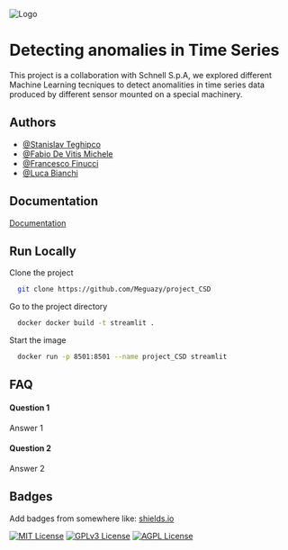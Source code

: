 
![Logo](https://www.schnell.it/footer/01_Schnell.png)


# Detecting anomalies in Time Series

This project is a collaboration with Schnell S.p.A, we explored different Machine Learning tecniques to detect anomalities in time series data produced by different sensor mounted on a special machinery. 


## Authors

- [@Stanislav Teghipco](https://github.com/Staffilon)
- [@Fabio De Vitis Michele](https://github.com/FabioDevIsTyping)
- [@Francesco Finucci](https://github.com/Meguazy)
- [@Luca Bianchi](https://github.com/BianchiLuca28)

## Documentation

[Documentation](https://linktodocumentation)


## Run Locally

Clone the project

```bash
  git clone https://github.com/Meguazy/project_CSD
```

Go to the project directory

```bash
  docker docker build -t streamlit .
```

Start the image

```bash
  docker run -p 8501:8501 --name project_CSD streamlit
```


## FAQ

#### Question 1

Answer 1

#### Question 2

Answer 2


## Badges

Add badges from somewhere like: [shields.io](https://shields.io/)

[![MIT License](https://img.shields.io/badge/License-MIT-green.svg)](https://choosealicense.com/licenses/mit/)
[![GPLv3 License](https://img.shields.io/badge/License-GPL%20v3-yellow.svg)](https://opensource.org/licenses/)
[![AGPL License](https://img.shields.io/badge/license-AGPL-blue.svg)](http://www.gnu.org/licenses/agpl-3.0)

